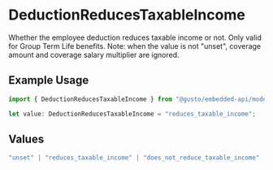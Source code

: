 # DeductionReducesTaxableIncome

Whether the employee deduction reduces taxable income or not. Only valid for Group Term Life benefits. Note: when the value is not "unset", coverage amount and coverage salary multiplier are ignored.

## Example Usage

```typescript
import { DeductionReducesTaxableIncome } from "@gusto/embedded-api/models/components";

let value: DeductionReducesTaxableIncome = "reduces_taxable_income";
```

## Values

```typescript
"unset" | "reduces_taxable_income" | "does_not_reduce_taxable_income"
```
